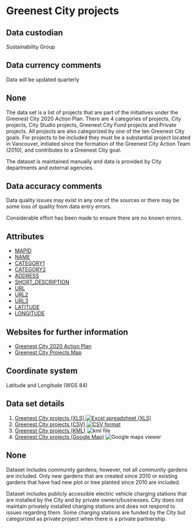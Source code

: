 # Greenest City projects
## Data custodian
Sustainability Group

## Data currency comments
Data will be updated quarterly

## None
The data set is a list of projects that are part of the initiatives under the
Greenest City 2020 Action Plan. There are 4 categories of projects, City
projects, City Studio projects, Greenest City Fund projects and Private
projects. All projects are also categorized by one of the ten Greenest City
goals. For projects to be included they must be a substantial project located
in Vancouver, initiated since the formation of the Greenest City Action Team
(2010), and contributes to a Greenest City goal.

The dataset is maintained manually and data is provided by City departments
and external agencies.

## Data accuracy comments
Data quality issues may exist in any one of the sources or there may be some
loss of quality from data entry errors.

Considerable effort has been made to ensure there are no known errors.

## Attributes
  * [MAPID](greenestCityProjectsAttributes.htm#MAPID)
  * [NAME](greenestCityProjectsAttributes.htm#NAME)
  * [CATEGORY1](greenestCityProjectsAttributes.htm#CATEGORY1)
  * [CATEGORY2](greenestCityProjectsAttributes.htm#CATEGORY2)
  * [ADDRESS](greenestCityProjectsAttributes.htm#ADDRESS)
  * [SHORT_DESCRIPTION](greenestCityProjectsAttributes.htm#SHORT_DESCRIPTION)
  * [URL](greenestCityProjectsAttributes.htm#URL)
  * [URL2](greenestCityProjectsAttributes.htm#URL2)
  * [URL3](greenestCityProjectsAttributes.htm#URL3)
  * [LATITUDE](greenestCityProjectsAttributes.htm#LATITUDE)
  * [LONGITUDE](greenestCityProjectsAttributes.htm#LONGITUDE)

## Websites for further information
  * [Greenest City 2020 Action Plan](http://vancouver.ca/green-vancouver/greenest-city-2020-action-plan.aspx)
  * [Greenest City Projects Map](http://vancouver.ca/green-vancouver/greenest-city-projects-map.aspx)

## Coordinate system
Latitude and Longitude (WGS 84)

## Data set details
  1. [Greenest City projects (XLS) ![Excel spreadsheet \(XLS\)](../images/icon_excel_sm.gif)](ftp://webftp.vancouver.ca/OpenData/xls/greenest_city_projects.xls)
  2. [Greenest City projects (CSV) ![CSV format](../images/icon_csv.gif)](ftp://webftp.vancouver.ca/OpenData/csv/greenest_city_projects.csv)
  3. [Greenest City projects (KML)](http://data.vancouver.ca/download/kml/greenest_city_projects.kml) ![kml file](../images/Icon_kml.gif)
  4. [Greenest City projects (Google Map)](https://maps.google.com/maps?q=http://data.vancouver.ca/download/kml/greenest_city_projects.kml) ![Google maps viewer](../images/google2.gif)

## None
Dataset includes community gardens; however, not all community gardens are
included. Only new gardens that are created since 2010 or existing gardens
that have had new plot or tree planted since 2010 are included.

Dataset includes publicly accessible electric vehicle charging stations that
are installed by the City and by private owners/businesses. City does not
maintain privately installed charging stations and does not respond to issues
regarding them. Some charging stations are funded by the City but categorized
as private project when there is a private partnership.

